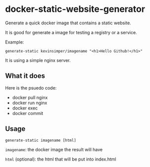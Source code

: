 # docker-static-website-generator
Generate a quick docker image that contains a static website.

It is good for generate a image for testing a registry or a service.

Example:

```
generate-static kevinsimper/imagename "<h1>Hello Github!</h1>"
```

It is using a simple nginx server.

## What it does

Here is the psuedo code:

- docker pull nginx
- docker run nginx
- docker exec
- docker commit

## Usage

```
generate-static imagename [html]
```

`imagename`: the docker image the result will have

`html` (optional): the html that will be put into index.html
